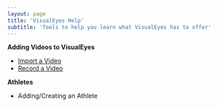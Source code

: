 ```yaml
---
layout: page
title: 'VisualEyes Help'
subtitle: 'Tools to help you learn what VisualEyes has to offer'
---
```


**Adding Videos to VisualEyes**

- [Import a Video](/help/import-video.md)
- [Record a Video](/help/record-video.md)

**Athletes**
- Adding/Creating an Athlete
